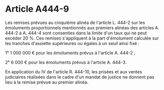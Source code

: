 # Article A444-9

Les remises prévues au cinquième alinéa de l'article L. 444-2 sur les émoluments proportionnels mentionnés aux premiers alinéas des articles A. 444-2 à A. 444-4 sont consenties dans la limite d'un taux qui ne peut excéder 20 %. Ces remises s'appliquent à la part d'émolument calculée sur les tranches d'assiette supérieures ou égales à un seuil ainsi fixé :

1° 1 000 000 € pour les émoluments prévus à l'article A. 444-2 ;

2° 6 000 € pour les émoluments prévus à l'article A. 444-3.

En application du IV de l'article R. 444-10, les prisées et aux ventes judiciaires réalisées dans le cadre d'un mandat de justice ne donnent pas lieu à la remise prévue au premier alinéa.
